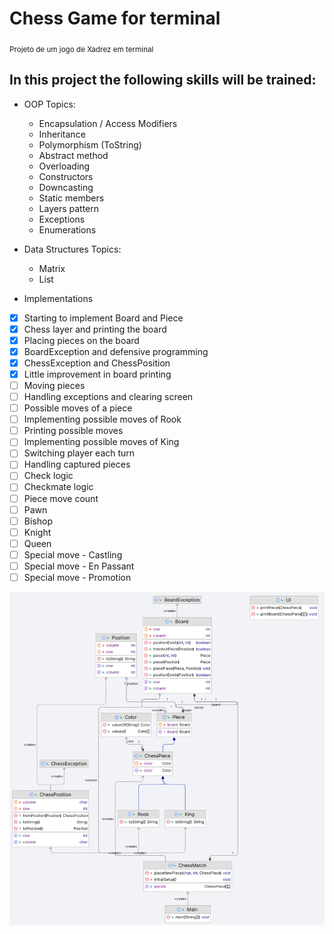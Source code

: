 <h1> Chess Game for terminal </h1>
<sub>Projeto de um jogo de Xadrez em terminal</sub>

<h2> In this project the following skills will be trained: </h2>

* OOP Topics:
  * Encapsulation / Access Modifiers
  * Inheritance
  * Polymorphism (ToString)
  * Abstract method
  * Overloading
  * Constructors
  * Downcasting
  * Static members
  * Layers pattern
  * Exceptions
  * Enumerations

* Data Structures Topics:
    * Matrix
    * List

- Implementations
- [x] Starting to implement Board and Piece
- [x] Chess layer and printing the board
- [x] Placing pieces on the board
- [x] BoardException and defensive programming
- [x] ChessException and ChessPosition
- [x] Little improvement in board printing
- [ ] Moving pieces
- [ ] Handling exceptions and clearing screen
- [ ] Possible moves of a piece
- [ ] Implementing possible moves of Rook
- [ ] Printing possible moves
- [ ] Implementing possible moves of King
- [ ] Switching player each turn
- [ ] Handling captured pieces
- [ ] Check logic
- [ ] Checkmate logic
- [ ] Piece move count
- [ ] Pawn
- [ ] Bishop
- [ ] Knight
- [ ] Queen
- [ ] Special move - Castling
- [ ] Special move - En Passant
- [ ] Special move - Promotion

![img.png](img.png)